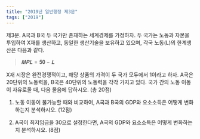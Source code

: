 ```yaml
---
title: "2019년 일반행정 제3문"
tags: ["2019"]
---
```


제3문. A국과 B국 두 국가만 존재하는 세계경제를 가정하자. 두 국가는 노동과 자본을 투입하여 X재를 생산하고, 동일한 생산기술을 보유하고 있으며, 각국 노동(L)의 한계생산은 다음과 같다.

> $𝐌𝐏𝐋 = 𝟓𝟎 − 𝐋$


X재 시장은 완전경쟁적이고, 해당 상품의 가격이 두 국가 모두에서 1이라고 하자. A국은 20단위의 노동력을, B국은 40단위의 노동력을 각각 가지고 있다. 국가 간의 노동 이동이 자유로울 때, 다음 물음에 답하시오. (총 20점)

1) 노동 이동이 불가능할 때와 비교하여, A국과 B국의 GDP와 요소소득은 어떻게 변화하는지 분석하시오. (12점)

2) A국이 최저임금을 30으로 설정한다면, A국의 GDP와 요소소득은 어떻게 변화하는지 분석하시오. (8점)


